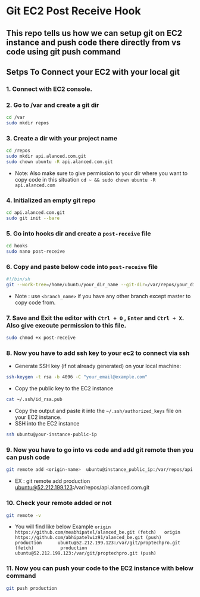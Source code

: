 # Git EC2 Post Receive Hook
This repo tells us how we can setup git on EC2 instance and push code there directly from vs code using git push command
---

## Setps To Connect your EC2 with your local git 

### 1. Connect with EC2 console.

### 2. Go to /var and create a git dir
```sh
cd /var
sudo mkdir repos
```

### 3. Create a dir with your project name
```sh
cd /repos
sudo mkdir api.alanced.com.git
sudo chown ubuntu -R api.alanced.com.git
```
- Note: Also make sure to give permission to your dir where you want to copy code in this situation `cd ~ && sudo chown ubuntu -R api.alanced.com`

### 4. Initialized an empty git repo
```sh
cd api.alanced.com.git
sudo git init --bare
```

### 5. Go into hooks dir and create a `post-receive` file 
```sh
cd hooks 
sudo nano post-receive
```

### 6. Copy and paste below code into `post-receive` file
```sh
#!/bin/sh
git --work-tree=/home/ubuntu/your_dir_name --git-dir=/var/repos/your_dir_name.git checkout -f <branch_name>
```
- Note : use `<branch_name>` if you have any other branch except master to copy code from.

  
### 7. Save and Exit the editor with `Ctrl + O` , `Enter` and `Ctrl + X`. Also give execute permission to this file.
```sh
sudo chmod +x post-receive
```

### 8. Now you have to add ssh key to your ec2 to connect via ssh
- Generate SSH key (if not already generated) on your local machine:
```sh
ssh-keygen -t rsa -b 4096 -C "your_email@example.com"
```
- Copy the public key to the EC2 instance
```sh
cat ~/.ssh/id_rsa.pub
```
- Copy the output and paste it into the `~/.ssh/authorized_keys` file on your EC2 instance.
- SSH into the EC2 instance
```sh
ssh ubuntu@your-instance-public-ip
```

### 9. Now you have to go into vs code and add git remote then you can push code
```sh
git remote add <origin-name>  ubuntu@instance_public_ip:/var/repos/api.alanced.com.git
```
- EX : git remote add production ubuntu@52.212.199.123:/var/repos/api.alanced.com.git

### 10. Check your  remote added or not 
```sh
git remote -v
```
- You will find like below Example
`origin  https://github.com/meabhipatel/alanced_be.git (fetch)  
origin  https://github.com/abhipatelwiz91/alanced_be.git (push)    
production      ubuntu@52.212.199.123:/var/git/proptechpro.git (fetch)         
production      ubuntu@52.212.199.123:/var/git/proptechpro.git (push) `

### 11. Now you can push your code to the EC2 instance with below command
```sh
git push production
```

